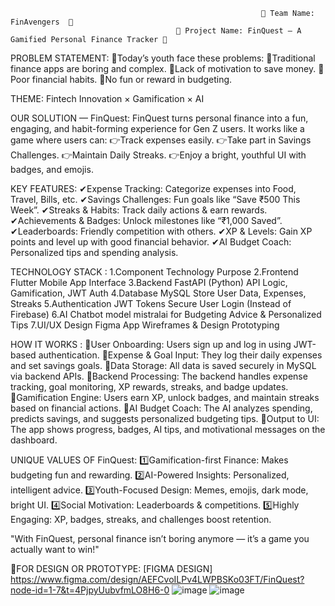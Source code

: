                                                             🔷 Team Name: FinAvengers  🔷 
                                         🔷 Project Name: FinQuest – A Gamified Personal Finance Tracker 🔷 

PROBLEM STATEMENT:
📌Today’s youth face these problems:
📌Traditional finance apps are boring and complex.
📌Lack of motivation to save money.
📌Poor financial habits.
📌No fun or reward in budgeting.

THEME:
Fintech Innovation × Gamification × AI

OUR SOLUTION — FinQuest:
FinQuest turns personal finance into a fun, engaging, and habit-forming experience for Gen Z users.
It works like a game where users can:
👉Track expenses easily.
👉Take part in Savings Challenges.
👉Maintain Daily Streaks.
👉Enjoy a bright, youthful UI with badges, and emojis.

KEY FEATURES:
✔Expense Tracking: Categorize expenses into Food, Travel, Bills, etc.
✔Savings Challenges: Fun goals like “Save ₹500 This Week”.
✔Streaks & Habits: Track daily actions & earn rewards.
✔Achievements & Badges: Unlock milestones like “₹1,000 Saved”.
✔Leaderboards: Friendly competition with others.
✔XP & Levels: Gain XP points and level up with good financial behavior.
✔AI Budget Coach: Personalized tips and spending analysis.

TECHNOLOGY STACK :
1.Component	Technology	Purpose
2.Frontend	Flutter	Mobile App Interface
3.Backend	FastAPI (Python)	API Logic, Gamification, JWT Auth
4.Database	MySQL	Store User Data, Expenses, Streaks
5.Authentication	JWT Tokens	Secure User Login (Instead of Firebase)
6.AI Chatbot	model mistralai for	Budgeting Advice & Personalized Tips
7.UI/UX Design	Figma	App Wireframes & Design Prototyping

HOW IT WORKS :
🔸User Onboarding: Users sign up and log in using JWT-based authentication.
🔸Expense & Goal Input: They log their daily expenses and set savings goals.
🔸Data Storage: All data is saved securely in MySQL via backend APIs.
🔸Backend Processing: The backend handles expense tracking, goal monitoring, XP rewards, streaks, and badge updates.
🔸Gamification Engine: Users earn XP, unlock badges, and maintain streaks based on financial actions.
🔸AI Budget Coach: The AI analyzes spending, predicts savings, and suggests personalized budgeting tips.
🔸Output to UI: The app shows progress, badges, AI tips, and motivational messages on the dashboard.

UNIQUE VALUES OF FinQuest:
1️⃣Gamification-first Finance: Makes budgeting fun and rewarding.
2️⃣AI-Powered Insights: Personalized, intelligent advice.
3️⃣Youth-Focused Design: Memes, emojis, dark mode, bright UI.
4️⃣Social Motivation: Leaderboards & competitions.
5️⃣Highly Engaging: XP, badges, streaks, and challenges boost retention.

"With FinQuest, personal finance isn’t boring anymore — it’s a game you actually want to win!"

🔸FOR DESIGN OR PROTOTYPE:
[FIGMA DESIGN] https://www.figma.com/design/AEFCvoILPv4LWPBSKo03FT/FinQuest?node-id=1-7&t=4PjpyUubvfmLO8H6-0
![image](https://github.com/user-attachments/assets/f7d989bd-82e1-4eaf-bfd2-f89fd104e4ff)
  ![image](https://github.com/user-attachments/assets/a1a3b43b-66d6-416e-922b-a452736e67e9)


